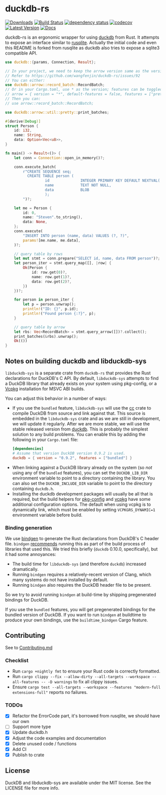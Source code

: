 # duckdb-rs

[![Downloads](https://img.shields.io/crates/d/duckdb)](https://img.shields.io/crates/d/duckdb)
[![Build Status](https://github.com/wangfenjin/duckdb-rs/workflows/CI/badge.svg)](https://github.com/wangfenjin/duckdb-rs/actions)
[![dependency status](https://deps.rs/repo/github/wangfenjin/duckdb-rs/status.svg)](https://deps.rs/repo/github/wangfenjin/duckdb-rs)
[![codecov](https://codecov.io/gh/wangfenjin/duckdb-rs/branch/main/graph/badge.svg?token=0xV88q8KU0)](https://codecov.io/gh/wangfenjin/duckdb-rs)
[![Latest Version](https://img.shields.io/crates/v/duckdb.svg)](https://crates.io/crates/duckdb)
[![Docs](https://img.shields.io/badge/docs.rs-duckdb-green)](https://docs.rs/duckdb)

duckdb-rs is an ergonomic wrapper for using [duckdb](https://github.com/duckdb/duckdb) from Rust. It attempts to expose
an interface similar to [rusqlite](https://github.com/rusqlite/rusqlite). Actually the initial code and even this README is
forked from rusqlite as duckdb also tries to expose a sqlite3 compatible API.

```rust
use duckdb::{params, Connection, Result};

// In your project, we need to keep the arrow version same as the version used in duckdb.
// Refer to https://github.com/wangfenjin/duckdb-rs/issues/92
// You can either:
use duckdb::arrow::record_batch::RecordBatch;
// Or in your Cargo.toml, use * as the version; features can be toggled according to your needs
// arrow = { version = "*", default-features = false, features = ["prettyprint"] }
// Then you can:
// use arrow::record_batch::RecordBatch;

use duckdb::arrow::util::pretty::print_batches;

#[derive(Debug)]
struct Person {
    id: i32,
    name: String,
    data: Option<Vec<u8>>,
}

fn main() -> Result<()> {
    let conn = Connection::open_in_memory()?;

    conn.execute_batch(
        r"CREATE SEQUENCE seq;
          CREATE TABLE person (
                  id              INTEGER PRIMARY KEY DEFAULT NEXTVAL('seq'),
                  name            TEXT NOT NULL,
                  data            BLOB
                  );
        ")?;

    let me = Person {
        id: 0,
        name: "Steven".to_string(),
        data: None,
    };
    conn.execute(
        "INSERT INTO person (name, data) VALUES (?, ?)",
        params![me.name, me.data],
    )?;

    // query table by rows
    let mut stmt = conn.prepare("SELECT id, name, data FROM person")?;
    let person_iter = stmt.query_map([], |row| {
        Ok(Person {
            id: row.get(0)?,
            name: row.get(1)?,
            data: row.get(2)?,
        })
    })?;

    for person in person_iter {
        let p = person.unwrap();
        println!("ID: {}", p.id);
        println!("Found person {:?}", p);
    }

    // query table by arrow
    let rbs: Vec<RecordBatch> = stmt.query_arrow([])?.collect();
    print_batches(&rbs).unwrap();
    Ok(())
}
```

## Notes on building duckdb and libduckdb-sys

`libduckdb-sys` is a separate crate from `duckdb-rs` that provides the Rust
declarations for DuckDB's C API. By default, `libduckdb-sys` attempts to find a DuckDB library that already exists on your system using pkg-config, or a
[Vcpkg](https://github.com/Microsoft/vcpkg) installation for MSVC ABI builds.

You can adjust this behavior in a number of ways:

* If you use the `bundled` feature, `libduckdb-sys` will use the
  [cc](https://crates.io/crates/cc) crate to compile DuckDB from source and
  link against that. This source is embedded in the `libduckdb-sys` crate and
  as we are still in development, we will update it regularly. After we are more stable,
  we will use the stable released version from [duckdb](https://github.com/duckdb/duckdb/releases).
  This is probably the simplest solution to any build problems. You can enable this by adding the following in your `Cargo.toml` file:
  ```toml
  [dependencies]
  # Assume that version DuckDB version 0.9.2 is used.
  duckdb = { version = "0.9.2", features = ["bundled"] }
  ```
* When linking against a DuckDB library already on the system (so *not* using any of the `bundled` features), you can set the `DUCKDB_LIB_DIR` environment variable to point to a directory containing the library. You can also set the `DUCKDB_INCLUDE_DIR` variable to point to the directory containing `duckdb.h`.
* Installing the duckdb development packages will usually be all that is required, but
  the build helpers for [pkg-config](https://github.com/alexcrichton/pkg-config-rs)
  and [vcpkg](https://github.com/mcgoo/vcpkg-rs) have some additional configuration
  options. The default when using vcpkg is to dynamically link,
  which must be enabled by setting `VCPKGRS_DYNAMIC=1` environment variable before build.


### Binding generation

We use [bindgen](https://crates.io/crates/bindgen) to generate the Rust
declarations from DuckDB's C header file. `bindgen`
[recommends](https://github.com/servo/rust-bindgen#library-usage-with-buildrs)
running this as part of the build process of libraries that used this. We tried
this briefly (`duckdb` 0.10.0, specifically), but it had some annoyances:

* The build time for `libduckdb-sys` (and therefore `duckdb`) increased
  dramatically.
* Running `bindgen` requires a relatively-recent version of Clang, which many
  systems do not have installed by default.
* Running `bindgen` also requires the DuckDB header file to be present.

So we try to avoid running `bindgen` at build-time by shipping
pregenerated bindings for DuckDB.

If you use the `bundled` features, you will get pregenerated bindings for the
bundled version of DuckDB. If you want to run `bindgen` at buildtime to
produce your own bindings, use the `buildtime_bindgen` Cargo feature.

## Contributing

See to [Contributing.md](CONTRIBUTING.md)

### Checklist

- Run `cargo +nightly fmt` to ensure your Rust code is correctly formatted.
- Run `cargo clippy --fix --allow-dirty --all-targets --workspace --all-features -- -D warnings` to fix all clippy issues.
- Ensure `cargo test --all-targets --workspace --features "modern-full extensions-full"` reports no failures.

### TODOs

- [x] Refactor the ErrorCode part, it's borrowed from rusqlite, we should have our own
- [ ] Support more type
- [x] Update duckdb.h
- [x] Adjust the code examples and documentation
- [x] Delete unused code / functions
- [x] Add CI
- [x] Publish to crate

## License

DuckDB and libduckdb-sys are available under the MIT license. See the LICENSE file for more info.
